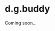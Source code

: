 # d.g.buddy

Coming soon...

<!DOCTYPE html>
<html lang="en">
<head>
    <meta charset="UTF-8">
    <meta name="viewport" content="width=device-width, initial-scale=1.0">
    <meta name="viewport" content="width=device-width, initial-scale=1, maximum-scale=1, user-scalable=no">
    <title>DGBuddy</title>  
    <link rel="stylesheet" href="bootstrap/css/bootstrap.min.css">
    <link rel="stylesheet" href="css/font-awesome.min.css">
    <link rel="stylesheet" href="css/material-cards.css">
    <link rel="stylesheet" href="css/style1.css">    
</head>
